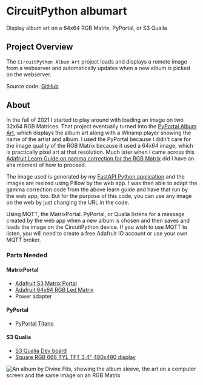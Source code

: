 # CircuitPython albumart
Display album art on a 64x64 RGB Matrix, PyPortal, or S3 Qualia

##  Project Overview

The `CircuitPython Album Art` project loads and displays a remote image from a webserver and automatically updates when a new album is picked on the webserver.

Source code: [GitHub](https://github.com/prcutler/circuitpython-albumart)

## About

In the fall of 2021 I started to play around with loading an image on two 32x64 RGB Matrices.  That project eventually turned into the [PyPortal Album Art](https://paulcutler.org/project/albumart/), which displays the album art along with a Winamp player showing the name of the artist and album.  I used the PyPortal because I didn't care for the image quality of the RGB Matrix because it used a 64x64 image, which is practically pixel art at that resolution. Much later when I came across this [Adafruit Learn Guide on gamma correction for the RGB Matrix](https://learn.adafruit.com/image-correction-for-rgb-led-matrices) did I have an aha moment of how to proceed.

The image used is generated by my [FastAPI Python application](https://github.com/prcutler/silversaucer) and the images are resized using Pillow by the web app.  I was then able to adapt the gamma correction code from the above learn guide and have that run by the web app, too.  But for the purpose of this code, you can use any image on the web by just changing the URL in the code.

Using MQTT, the MatrixPortal. PyPortal, or Qualia listens for a message created by the web app when a new album is chosen and then saves and loads the image on the CircuitPython device.  If you wish to use MQTT to listen, you will need to create a free Adafruit IO account or use your own MQTT broker.

### Parts Needed

#### MatrixPortal
* [Adafruit S3 Matrix Portal](https://www.adafruit.com/product/5778)
* [Adafruit 64x64 RGB Led Matrix](https://www.adafruit.com/product/3649)
* Power adapter

#### PyPortal
* [PyPortal Titano](https://www.adafruit.com/product/4444)

#### S3 Qualia
* [S3 Qualia Dev board](https://www.adafruit.com/product/5800)
* [Square RGB 666 TYL TFT 3.4" 480x480 display](https://www.adafruit.com/product/5808)


![An album by Divine Fits, showing the album sleeve, the art on a computer screen and the same image on an RGB Matrix](https://paulcutler.org/project/matrixportal-albumart/divinefits.jpeg)
